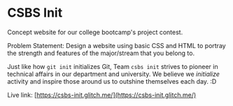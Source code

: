 # CSBS Init

Concept website for our college bootcamp's project contest.

Problem Statement: Design a website using basic CSS and HTML to portray the strength and features of the major/stream that you belong to.

Just like how `git init` initializes Git, Team `csbs init` strives to pioneer in technical affairs in our department and university.
We believe we _initialize_ activity and inspire those around us to outshine themselves each day. :D

Live link: [https://csbs-init.glitch.me/](https://csbs-init.glitch.me/)
